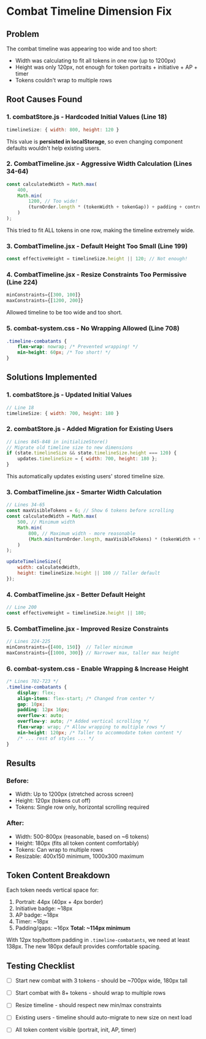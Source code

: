 # Combat Timeline Dimension Fix

## Problem
The combat timeline was appearing too wide and too short:
- Width was calculating to fit all tokens in one row (up to 1200px)
- Height was only 120px, not enough for token portraits + initiative + AP + timer
- Tokens couldn't wrap to multiple rows

## Root Causes Found

### 1. **combatStore.js** - Hardcoded Initial Values (Line 18)
```javascript
timelineSize: { width: 800, height: 120 }
```
This value is **persisted in localStorage**, so even changing component defaults wouldn't help existing users.

### 2. **CombatTimeline.jsx** - Aggressive Width Calculation (Lines 34-64)
```javascript
const calculatedWidth = Math.max(
    400,
    Math.min(
        1200, // Too wide!
        (turnOrder.length * (tokenWidth + tokenGap)) + padding + controlsWidth
    )
);
```
This tried to fit ALL tokens in one row, making the timeline extremely wide.

### 3. **CombatTimeline.jsx** - Default Height Too Small (Line 199)
```javascript
const effectiveHeight = timelineSize.height || 120; // Not enough!
```

### 4. **CombatTimeline.jsx** - Resize Constraints Too Permissive (Line 224)
```javascript
minConstraints={[300, 100]}
maxConstraints={[1200, 200]}
```
Allowed timeline to be too wide and too short.

### 5. **combat-system.css** - No Wrapping Allowed (Line 708)
```css
.timeline-combatants {
    flex-wrap: nowrap; /* Prevented wrapping! */
    min-height: 60px; /* Too short! */
}
```

## Solutions Implemented

### 1. **combatStore.js** - Updated Initial Values
```javascript
// Line 18
timelineSize: { width: 700, height: 180 }
```

### 2. **combatStore.js** - Added Migration for Existing Users
```javascript
// Lines 845-848 in initializeStore()
// Migrate old timeline size to new dimensions
if (state.timelineSize && state.timelineSize.height === 120) {
    updates.timelineSize = { width: 700, height: 180 };
}
```
This automatically updates existing users' stored timeline size.

### 3. **CombatTimeline.jsx** - Smarter Width Calculation
```javascript
// Lines 34-65
const maxVisibleTokens = 6; // Show 6 tokens before scrolling
const calculatedWidth = Math.max(
    500, // Minimum width
    Math.min(
        800, // Maximum width - more reasonable
        (Math.min(turnOrder.length, maxVisibleTokens) * (tokenWidth + tokenGap)) + padding
    )
);

updateTimelineSize({
    width: calculatedWidth,
    height: timelineSize.height || 180 // Taller default
});
```

### 4. **CombatTimeline.jsx** - Better Default Height
```javascript
// Line 200
const effectiveHeight = timelineSize.height || 180;
```

### 5. **CombatTimeline.jsx** - Improved Resize Constraints
```javascript
// Lines 224-225
minConstraints={[400, 150]}  // Taller minimum
maxConstraints={[1000, 300]} // Narrower max, taller max height
```

### 6. **combat-system.css** - Enable Wrapping & Increase Height
```css
/* Lines 702-723 */
.timeline-combatants {
    display: flex;
    align-items: flex-start; /* Changed from center */
    gap: 10px;
    padding: 12px 16px;
    overflow-x: auto;
    overflow-y: auto; /* Added vertical scrolling */
    flex-wrap: wrap; /* Allow wrapping to multiple rows */
    min-height: 120px; /* Taller to accommodate token content */
    /* ... rest of styles ... */
}
```

## Results

### Before:
- Width: Up to 1200px (stretched across screen)
- Height: 120px (tokens cut off)
- Tokens: Single row only, horizontal scrolling required

### After:
- Width: 500-800px (reasonable, based on ~6 tokens)
- Height: 180px (fits all token content comfortably)
- Tokens: Can wrap to multiple rows
- Resizable: 400x150 minimum, 1000x300 maximum

## Token Content Breakdown
Each token needs vertical space for:
1. Portrait: 44px (40px + 4px border)
2. Initiative badge: ~18px
3. AP badge: ~18px
4. Timer: ~18px
5. Padding/gaps: ~16px
**Total: ~114px minimum**

With 12px top/bottom padding in `.timeline-combatants`, we need at least 138px.
The new 180px default provides comfortable spacing.

## Testing Checklist
- [ ] Start new combat with 3 tokens - should be ~700px wide, 180px tall
- [ ] Start combat with 8+ tokens - should wrap to multiple rows
- [ ] Resize timeline - should respect new min/max constraints
- [ ] Existing users - timeline should auto-migrate to new size on next load
- [ ] All token content visible (portrait, init, AP, timer)

